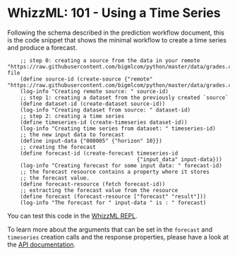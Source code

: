 # WhizzML: 101 - Using a Time Series

Following the schema described in the prediction workflow
document, this is the code snippet that shows the minimal workflow to
create a time series and produce a forecast.

```
    ;; step 0: creating a source from the data in your remote "https://raw.githubusercontent.com/bigmlcom/python/master/data/grades.csv" file
    (define source-id (create-source {"remote" "https://raw.githubusercontent.com/bigmlcom/python/master/data/grades.csv"}))
    (log-info "Creating remote source: " source-id)
    ;; step 1: creating a dataset from the previously created `source`
    (define dataset-id (create-dataset source-id))
    (log-info "Creating dataset from source: " dataset-id)
    ;; step 2: creating a time series
    (define timeseries-id (create-timeseries dataset-id))
    (log-info "Creating time series from dataset: " timeseries-id)
    ;; the new input data to forecast
    (define input-data {"000005" {"horizon" 10}})
    ;; creating the forecast
    (define forecast-id (create-forecast timeseries-id
                                         {"input_data" input-data}))
    (log-info "Creating forecast for some input data: " forecast-id)
    ;; the forecast resource contains a property where it stores
    ;; the forecast value.
    (define forecast-resource (fetch forecast-id))
    ;; extracting the forecast value from the resource
    (define forecast (forecast-resource ["forecast" "result"]))
    (log-info "The forecast for " input-data " is : " forecast)
```

You can test this code in the [WhizzML REPL](https://bigml.com/labs/repl/).

To learn more about the arguments that can be set in the `forecast` and
`timeseries` creation calls and the response properties, please have a look
at the [API documentation](https://bigml.com/api/).
